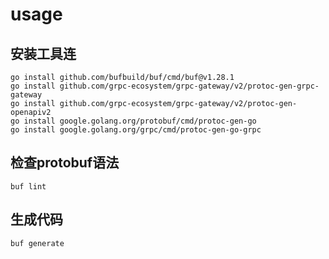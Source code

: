 # usage
## 安装工具连
```shell
go install github.com/bufbuild/buf/cmd/buf@v1.28.1
go install github.com/grpc-ecosystem/grpc-gateway/v2/protoc-gen-grpc-gateway
go install github.com/grpc-ecosystem/grpc-gateway/v2/protoc-gen-openapiv2
go install google.golang.org/protobuf/cmd/protoc-gen-go
go install google.golang.org/grpc/cmd/protoc-gen-go-grpc
```

## 检查protobuf语法
```shell
buf lint
```

## 生成代码
```shell
buf generate
```